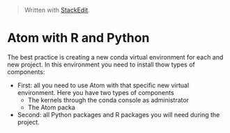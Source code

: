 


> Written with [StackEdit](https://stackedit.io/).

# Atom with R and Python

The best practice is creating a new conda virtual environment for each and new project. In this environment you need to install thow types of components:

- First: all you need to use Atom with that specific new virtual environment. Here you have two types of components
	- The kernels through the conda console as administrator
	- The Atom packa
- Second: all Python packages and R packages you will need during the project. 
<!--stackedit_data:
eyJoaXN0b3J5IjpbLTMzMjQ4MzA4XX0=
-->